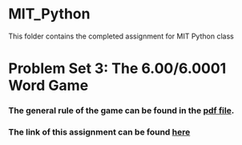 # MIT_Python 
This folder contains the completed assignment for MIT Python class 
# Problem Set 3: The 6.00/6.0001 Word Game
### The general rule of the game can be found in the [pdf file](MIT6_0001F16_ProblemSet3.pdf).
### The link of this assignment can be found [here](https://ocw.mit.edu/courses/electrical-engineering-and-computer-science/6-0001-introduction-to-computer-science-and-programming-in-python-fall-2016/assignments/PS3.zip)
